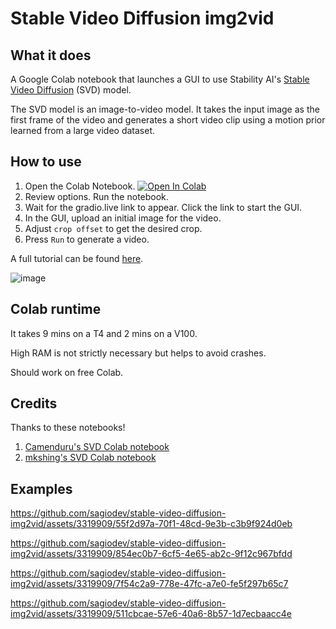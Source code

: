 # Stable Video Diffusion img2vid
## What it does
A Google Colab notebook that launches a GUI to use Stability AI's [Stable Video Diffusion](https://github.com/Stability-AI/generative-models) (SVD) model.

The SVD model is an image-to-video model. It takes the input image as the first frame of the video and generates a short video clip using a motion prior learned from a large video dataset.

## How to use
1. Open the Colab Notebook. [![Open In Colab](https://colab.research.google.com/assets/colab-badge.svg)](https://colab.research.google.com/github/sagiodev/stable-diffusion-img2vid/blob/main/stable_video_diffusion_img2vid.ipynb)
2. Review options. Run the notebook.
3. Wait for the gradio.live link to appear. Click the link to start the GUI.
4. In the GUI, upload an initial image for the video.
5. Adjust `crop offset` to get the desired crop.
6. Press `Run` to generate a video.

A full tutorial can be found [here](https://stable-diffusion-art.com/stable-video-diffusion-img2vid/).

![image](https://github.com/sagiodev/stable-video-diffusion-img2vid/assets/3319909/74d02aca-1bad-4d2d-93ca-cf521a38ee99)

## Colab runtime
It takes 9 mins on a T4 and 2 mins on a V100.

High RAM is not strictly necessary but helps to avoid crashes.

Should work on free Colab.

## Credits
Thanks to these notebooks!

1. [Camenduru's SVD Colab notebook](https://github.com/camenduru/stable-video-diffusion-colab/)
2. [mkshing's SVD Colab notebook](https://colab.research.google.com/github/mkshing/notebooks/blob/main/stable_video_diffusion_img2vid.ipynb) 

## Examples


https://github.com/sagiodev/stable-video-diffusion-img2vid/assets/3319909/55f2d97a-70f1-48cd-9e3b-c3b9f924d0eb

https://github.com/sagiodev/stable-video-diffusion-img2vid/assets/3319909/854ec0b7-6cf5-4e65-ab2c-9f12c967bfdd

https://github.com/sagiodev/stable-video-diffusion-img2vid/assets/3319909/7f54c2a9-778e-47fc-a7e0-fe5f297b65c7

https://github.com/sagiodev/stable-video-diffusion-img2vid/assets/3319909/511cbcae-57e6-40a6-8b57-1d7ecbaacc4e

